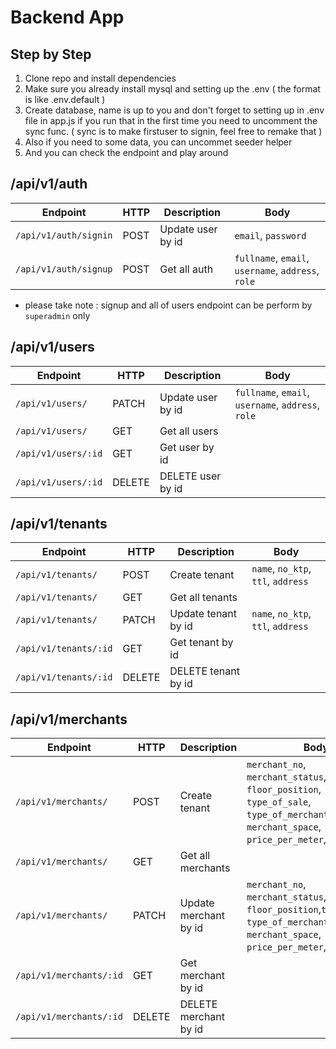 # Backend App

## Step by Step

1. Clone repo and install dependencies
2. Make sure you already install mysql and setting up the .env ( the format is like .env.default )
3. Create database, name is up to you and don't forget to setting up in .env file in app.js if you run that in the first time you need to uncomment the sync func. ( sync is to make firstuser to signin, feel free to remake that )
4. Also if you need to some data, you can uncommet seeder helper
5. And you can check the endpoint and play around

## /api/v1/auth

| Endpoint              | HTTP | Description       | Body                                               |
| --------------------- | ---- | ----------------- | -------------------------------------------------- |
| `/api/v1/auth/signin` | POST | Update user by id | `email`, `password`                                |
| `/api/v1/auth/signup` | POST | Get all auth      | `fullname`, `email`, `username`, `address`, `role` |

- please take note : signup and all of users endpoint can be perform by `superadmin` only

## /api/v1/users

| Endpoint            | HTTP   | Description       | Body                                               |
| ------------------- | ------ | ----------------- | -------------------------------------------------- |
| `/api/v1/users/`    | PATCH  | Update user by id | `fullname`, `email`, `username`, `address`, `role` |
| `/api/v1/users/`    | GET    | Get all users     |                                                    |
| `/api/v1/users/:id` | GET    | Get user by id    |                                                    |
| `/api/v1/users/:id` | DELETE | DELETE user by id |                                                    |

## /api/v1/tenants

| Endpoint              | HTTP   | Description         | Body                               |
| --------------------- | ------ | ------------------- | ---------------------------------- |
| `/api/v1/tenants/`    | POST   | Create tenant       | `name`, `no_ktp`, `ttl`, `address` |
| `/api/v1/tenants/`    | GET    | Get all tenants     |                                    |
| `/api/v1/tenants/`    | PATCH  | Update tenant by id | `name`, `no_ktp`, `ttl`, `address` |
| `/api/v1/tenants/:id` | GET    | Get tenant by id    |                                    |
| `/api/v1/tenants/:id` | DELETE | DELETE tenant by id |                                    |

## /api/v1/merchants

| Endpoint                | HTTP   | Description           | Body                                                                                                                                       |
| ----------------------- | ------ | --------------------- | ------------------------------------------------------------------------------------------------------------------------------------------ |
| `/api/v1/merchants/`    | POST   | Create tenant         | `merchant_no`, `merchant_status`, `floor_position`, `type_of_sale`, `type_of_merchant`, `merchant_space`, `price_per_meter`, `total_price` |
| `/api/v1/merchants/`    | GET    | Get all merchants     |                                                                                                                                            |
| `/api/v1/merchants/`    | PATCH  | Update merchant by id | `merchant_no`, `merchant_status`, `floor_position`,`type_of_sale`, `type_of_merchant`, `merchant_space`, `price_per_meter`, `total_price`  |
| `/api/v1/merchants/:id` | GET    | Get merchant by id    |                                                                                                                                            |
| `/api/v1/merchants/:id` | DELETE | DELETE merchant by id |                                                                                                                                            |
